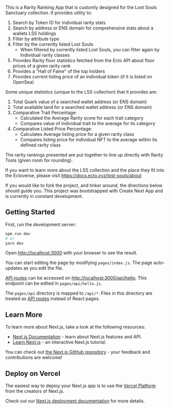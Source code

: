 This is a Rarity Ranking App that is customly designed for the Lost Souls Sanctuary collection.
It provides utility to:

1. Search by Token ID for individual rarity stats
2. Search by address or ENS domain for comprehensive stats about a wallets LSS holdings
3. Filter by attribute type
4. Filter by the currently listed Lost Souls
   - When filtered by currently listed Lost Souls, you can filter again by Individual rarity classes
5. Provides Rarity floor statistics fetched from the Ecto API about floor prices of a given rarity rank
6. Provides a "Hall of Fame" of the top holders
7. Provides current listing price of an individual token (if it is listed on OpenSea)

Some unique statistics (unique to the LSS collection) that it provides are:

1. Total Quark value of a searched wallet address (or ENS domain)
2. Total available land for a searched wallet address (or ENS domain)
3. Comparative Trait Percentage:
   - Calculated the Average Rarity score for each trait category
   - Compares value of individual trait to the average for its category
4. Comparative Listed Price Percentage:
   - Calculates Average listing price for a given rarity class
   - Compares listing price for individual NFT to the average within its defined rarity class

The rarity rankings presented are put together to line up directly with Rarity Tools (given room for rounding).

If you want to learn more about the LSS collection and the place they fit into the Ectoverse,
please visit https://docs.ecto.xyz/lost-souls/about

If you would like to fork the project, and tinker around, the directions below should guide you.
This project was bootstrapped with Create Next App and is currently in constant development.

## Getting Started

First, run the development server:

```bash
npm run dev
# or
yarn dev
```

Open [http://localhost:3000](http://localhost:3000) with your browser to see the result.

You can start editing the page by modifying `pages/index.js`. The page auto-updates as you edit the file.

[API routes](https://nextjs.org/docs/api-routes/introduction) can be accessed on [http://localhost:3000/api/hello](http://localhost:3000/api/hello). This endpoint can be edited in `pages/api/hello.js`.

The `pages/api` directory is mapped to `/api/*`. Files in this directory are treated as [API routes](https://nextjs.org/docs/api-routes/introduction) instead of React pages.

## Learn More

To learn more about Next.js, take a look at the following resources:

- [Next.js Documentation](https://nextjs.org/docs) - learn about Next.js features and API.
- [Learn Next.js](https://nextjs.org/learn) - an interactive Next.js tutorial.

You can check out [the Next.js GitHub repository](https://github.com/vercel/next.js/) - your feedback and contributions are welcome!

## Deploy on Vercel

The easiest way to deploy your Next.js app is to use the [Vercel Platform](https://vercel.com/new?utm_medium=default-template&filter=next.js&utm_source=create-next-app&utm_campaign=create-next-app-readme) from the creators of Next.js.

Check out our [Next.js deployment documentation](https://nextjs.org/docs/deployment) for more details.
